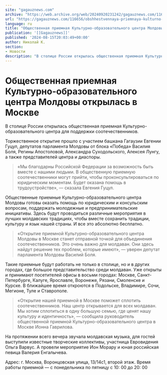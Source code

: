 ```yaml
---
site: "gagauznews.com"
archive: "https://web.archive.org/web/20240920231242/gagauznews.com/116656/obshhestvennaya-priemnaya-kulturno-obrazovatelnogo-tsentra-moldovy-otkrylas-v-moskve.html"
url: "https://gagauznews.com/116656/obshhestvennaya-priemnaya-kulturno-obrazovatelnogo-tsentra-moldovy-otkrylas-v-moskve.html"
language: ru
title: "Общественная приемная Культурно-образовательного центра Молдовы открылась в Москве"
publication: '[[Gagauznews]]'
published: '2024-08-15T20:03:49+00:00'
author: Николай К.
section:
- Новости
description: "В столице России открылась общественная приемная Культурно-образовательного центра для поддержки соотечественников. Торжественное открытие прошло с участием башкана Гагаузии Евгении Гуцул, депутатов парламента Молдовы от блока «Победа» Василия Боля, Регины Апостоловой, Александра Суходольского, Алексея Лунгу, а также представителей центра и диаспоры. «Мы благодарны Российской Федерации за возможность быть вместе с нашими людьми. В общественную приемную соотечественники могут прийти, чтобы проконсультироваться по юридическим моментам. Будет оказана помощь в трудоустройстве», — сказала Евгения Гуцул. Общественные приемные Культурно-образовательного центра Молдовы готовы оказать помощь по юридическим и консульским вопросам, поддержать молодежные и предпринимательские инициативы. Здесь будут проводиться различные мероприятия в лучших молдавских традициях, чтобы вместе […]"
---
```


# Общественная приемная Культурно-образовательного центра Молдовы открылась в Москве

В столице России открылась общественная приемная Культурно-образовательного центра для поддержки соотечественников.

Торжественное открытие прошло с участием башкана Гагаузии Евгении Гуцул, депутатов парламента Молдовы от блока «Победа» Василия Боля, Регины Апостоловой, Александра Суходольского, Алексея Лунгу, а также представителей центра и диаспоры.

> «Мы благодарны Российской Федерации за возможность быть вместе с нашими людьми. В общественную приемную соотечественники могут прийти, чтобы проконсультироваться по юридическим моментам. Будет оказана помощь в трудоустройстве», — сказала Евгения Гуцул.

Общественные приемные Культурно-образовательного центра Молдовы готовы оказать помощь по юридическим и консульским вопросам, поддержать молодежные и предпринимательские инициативы. Здесь будут проводиться различные мероприятия в лучших молдавских традициях, чтобы вместе сохранить традиции, культуру и язык нашей страны. И все это абсолютно бесплатно.

> «Открытие приемной Культурно-образовательного центра Молдовы в Москве станет отправной точкой для объединения соотечественников. Это очень важно для молдаван. Они здесь найдут решение тех проблем, которые имеют», — уверен депутат парламента Молдовы Василий Боля.

Такие приемные будут работать не только в столице, но и в других городах, где большое представительство среди молдаван. Уже открыты и принимают посетителей офисы в восьми городах: Москве, Санкт-Петербурге, Калуге, Ярославле, Воронеже, Рязани, Смоленске и Курске. В ближайшее время откроются в Подольске, Владимире, Сочи, Мегионе, Туле и Ставрополе.

> «Открытие нашей приемной в Москве поможет сплотить соотечественников. Наш центр открывается для всех молдаван. Мы хотим сплотиться в одну большую семью, где ценят нашу культуру и идентичность», — сообщила руководитель общественной приемной Культурно-образовательного центра в Москве Ионна Гаврилова.

На протяжении всего вечера звучала молдавская музыка, для гостей выступили известные творческие коллективы, участница Евровидения Ольга Варвус. А провели мероприятие Ион Морару и юная российская певица Валерия Енгалычева.

Адрес: г. Москва, Воронцовская улица, 13/14с1, второй этаж. Время работы приемной — с понедельника по пятницу с 10: 00 до 20: 00